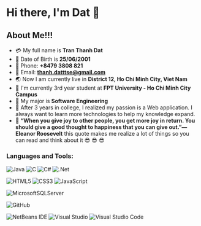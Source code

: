 # Hi there, I'm Dat 👋 




## About Me!!!

- :credit_card: My full name is **Tran Thanh Dat**
- :date: Date of Birth is **25/06/2001**
- :iphone: Phone: **+8479 3808 821**
- :email: Email: **thanh.datttse@gmail.com**
- :earth_asia: Now I am currently live in **District 12, Ho Chi Minh City, Viet Nam**
- :school: I'm currently 3rd year student at **FPT University - Ho Chi Minh City Campus**
- :notebook_with_decorative_cover: My major is **Software Engineering**
- :dart: After 3 years in college, I realized my passion is a Web application. I always want to learn more technologies to help my knowledge expand.
- :thinking: **“When you give joy to other people, you get more joy in return. You should give a good thought to happiness that you can give out.”— Eleanor Roosevelt** this quote makes me realize a lot of things so you can read and think about it :sunglasses: :sunglasses: :sunglasses:

### Languages and Tools:
![Java](https://img.shields.io/badge/java-%23ED8B00.svg?style=for-the-badge&logo=java&logoColor=white)
![C](https://img.shields.io/badge/c-%2300599C.svg?style=for-the-badge&logo=c&logoColor=white)
![C#](https://img.shields.io/badge/c%23-%23239120.svg?style=for-the-badge&logo=c-sharp&logoColor=white)
![.Net](https://img.shields.io/badge/.NET-5C2D91?style=for-the-badge&logo=.net&logoColor=white)
<br />

![HTML5](https://img.shields.io/badge/html5-%23E34F26.svg?style=for-the-badge&logo=html5&logoColor=white)
![CSS3](https://img.shields.io/badge/css3-%231572B6.svg?style=for-the-badge&logo=css3&logoColor=white)
![JavaScript](https://img.shields.io/badge/javascript-%23323330.svg?style=for-the-badge&logo=javascript&logoColor=%23F7DF1E)
<br />

![MicrosoftSQLServer](https://img.shields.io/badge/Microsoft%20SQL%20Sever-CC2927?style=for-the-badge&logo=microsoft%20sql%20server&logoColor=white)
<br />

![GitHub](https://img.shields.io/badge/github-%23121011.svg?style=for-the-badge&logo=github&logoColor=white)
<br />

![NetBeans IDE](https://img.shields.io/badge/NetBeansIDE-1B6AC6.svg?style=for-the-badge&logo=apache-netbeans-ide&logoColor=white)
![Visual Studio](https://img.shields.io/badge/Visual%20Studio-5C2D91.svg?style=for-the-badge&logo=visual-studio&logoColor=white)
![Visual Studio Code](https://img.shields.io/badge/Visual%20Studio%20Code-0078d7.svg?style=for-the-badge&logo=visual-studio-code&logoColor=white)
